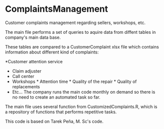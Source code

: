 # ComplaintsManagement
Customer complaints management regarding sellers, workshops, etc.

The main file performs a set of queries to aquire data from diffent tables in company's main data base.

These tables are compared to a CustomerComplaint xlsx file which contains information about different kind of complaints:

   *Customer attention service
   * Claim adjuster
   * Call center
   * Workshops
    * Attention time
    * Quality of the repair
    * Quality of replacements
   * Etc...
The company runs the main code monthly on demand so there is no need to create an automated task so far.

The main file uses several function from CustomizedComplaints.R, which is a repository of functions that performs repetitive tasks.

This code is based on Tarek Peña, M. Sc's code.
